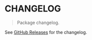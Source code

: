 # CHANGELOG

> Package changelog.

See [GitHub Releases](https://github.com/stdlib-js/stats-base-dists-cosine-cdf/releases) for the changelog.